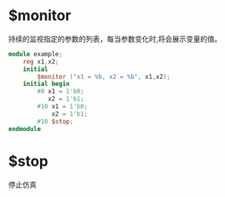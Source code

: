 # $monitor
持续的监视指定的参数的列表，每当参数变化时,将会展示变量的值。  
```verilog
module example;
    reg x1,x2;
    initial 
        $monitor ("x1 = %b, x2 = %b", x1,x2);
    initial begin
        #0 x1 = 1'b0;
           x2 = 1'b1;
        #10 x1 = 1'b0;
            x2 = 1'b1;
        #10 $stop;
endmodule
```

# $stop
停止仿真  
